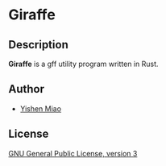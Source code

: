 # Giraffe

## Description

**Giraffe** is a gff utility program written in Rust.

## Author

* [Yishen Miao](https://github.com/mys721tx)

## License

[GNU General Public License, version 3](http://www.gnu.org/licenses/gpl-3.0.html)
